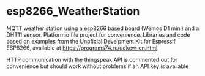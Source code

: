 # esp8266_WeatherStation
MQTT weather station using a esp8266 based board (Wemos D1 mini) and a DHT11 sensor. Platformio file project for convenience.
Libraries and code based on examples from the Unoficial Develpment Kit for Espressif ESP8266, available at https://programs74.ru/udkew-en.html

HTTP communication with the thingspeak API is commented out for convenience but should work without problems if an API key is available
